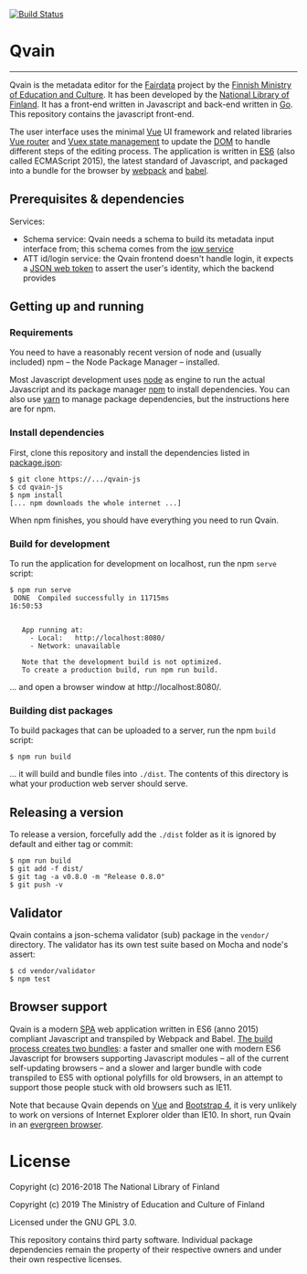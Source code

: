 [![Build Status](https://travis-ci.org/CSCfi/qvain-js.svg?branch=next)](https://travis-ci.org/CSCfi/qvain-js)

# Qvain
-------

Qvain is the metadata editor for the [Fairdata](https://www.fairdata.fi/en/) project by the [Finnish Ministry of Education and Culture](https://minedu.fi/en/). It has been developed by the [National Library of Finland](https://www.kansalliskirjasto.fi/en). It has a front-end written in Javascript and back-end written in [Go](https://golang.org/). This repository contains the javascript front-end.

The user interface uses the minimal [Vue](https://vuejs.org/) UI framework and related libraries [Vue router](https://router.vuejs.org/) and [Vuex state management](https://vuex.vuejs.org/) to update the [DOM](https://en.wikipedia.org/wiki/Document_Object_Model) to handle different steps of the editing process. The application is written in [ES6](https://kangax.github.io/compat-table/es6/) (also called ECMAScript 2015), the latest standard of Javascript, and packaged into a bundle for the browser by [webpack](https://webpack.js.org/) and [babel](https://babeljs.io/).


## Prerequisites & dependencies

Services:

- Schema service: Qvain needs a schema to build its metadata input interface from; this schema comes from the [iow service](http://iow.csc.fi/model/mrd/)
- ATT id/login service: the Qvain frontend doesn't handle login, it expects a [JSON web token](https://jwt.io/) to assert the user's identity, which the backend provides


## Getting up and running

### Requirements

You need to have a reasonably recent version of node and (usually included) npm – the Node Package Manager – installed.

Most Javascript development uses [node](https://nodejs.org/) as engine to run the actual Javascript and its package manager [npm](https://www.npmjs.com/) to install dependencies. You can also use [yarn](https://yarnpkg.com/) to manage package dependencies, but the instructions here are for npm.

### Install dependencies

First, clone this repository and install the dependencies listed in [package.json](package.json):

```shell
$ git clone https://.../qvain-js
$ cd qvain-js
$ npm install
[... npm downloads the whole internet ...]
```

When npm finishes, you should have everything you need to run Qvain.


### Build for development

To run the application for development on localhost, run the npm `serve` script:

```shell
$ npm run serve
 DONE  Compiled successfully in 11715ms                                                                                                                                                                                                                                                       16:50:53


   App running at:
     - Local:   http://localhost:8080/
     - Network: unavailable

   Note that the development build is not optimized.
   To create a production build, run npm run build.
```

... and open a browser window at http://localhost:8080/.


### Building dist packages

To build packages that can be uploaded to a server, run the npm `build` script:

```shell
$ npm run build
```

... it will build and bundle files into `./dist`. The contents of this directory is what your production web server should serve.


## Releasing a version

To release a version, forcefully add the `./dist` folder as it is ignored by default and either tag or commit:

```shell
$ npm run build
$ git add -f dist/
$ git tag -a v0.8.0 -m "Release 0.8.0"
$ git push -v
```


## Validator

Qvain contains a json-schema validator (sub) package in the `vendor/` directory. The validator has its own test suite based on Mocha and node's assert:

```shell
$ cd vendor/validator
$ npm test
```


## Browser support

Qvain is a modern [SPA](https://en.wikipedia.org/wiki/Single-page_application) web application written in ES6 (anno 2015) compliant Javascript and transpiled by Webpack and Babel. [The build process creates two bundles](https://philipwalton.com/articles/deploying-es2015-code-in-production-today/): a faster and smaller one with modern ES6 Javascript for browsers supporting Javascript modules – all of the current self-updating browsers – and a slower and larger bundle with code transpiled to ES5 with optional polyfills for old browsers, in an attempt to support those people stuck with old browsers such as IE11.

Note that because Qvain depends on [Vue](https://vuejs.org/v2/guide/installation.html#Compatibility-Note) and [Bootstrap 4](https://getbootstrap.com/docs/4.0/getting-started/browsers-devices/#supported-browsers), it is very unlikely to work on versions of Internet Explorer older than IE10. In short, run Qvain in an [evergreen browser](https://www.w3.org/2001/tag/doc/evergreen-web/).


# License

Copyright (c) 2016-2018 The National Library of Finland

Copyright (c) 2019 The Ministry of Education and Culture of Finland

Licensed under the GNU GPL 3.0.

This repository contains third party software.
Individual package dependencies remain the property of their respective owners and under their own respective licenses.
